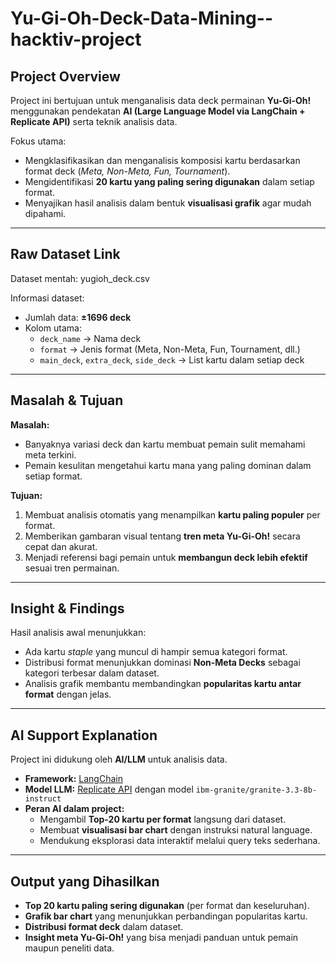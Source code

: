 # Yu-Gi-Oh-Deck-Data-Mining--hacktiv-project  

##  Project Overview  
Project ini bertujuan untuk menganalisis data deck permainan **Yu-Gi-Oh!** menggunakan pendekatan **AI (Large Language Model via LangChain + Replicate API)** serta teknik analisis data.  

Fokus utama:  
- Mengklasifikasikan dan menganalisis komposisi kartu berdasarkan format deck (*Meta, Non-Meta, Fun, Tournament*).  
- Mengidentifikasi **20 kartu yang paling sering digunakan** dalam setiap format.  
- Menyajikan hasil analisis dalam bentuk **visualisasi grafik** agar mudah dipahami.  

---

##  Raw Dataset Link  
Dataset mentah: yugioh_deck.csv

Informasi dataset:  
- Jumlah data: **±1696 deck**  
- Kolom utama:  
  - `deck_name` → Nama deck  
  - `format` → Jenis format (Meta, Non-Meta, Fun, Tournament, dll.)  
  - `main_deck`, `extra_deck`, `side_deck` → List kartu dalam setiap deck  

---

## Masalah & Tujuan  
**Masalah:**  
- Banyaknya variasi deck dan kartu membuat pemain sulit memahami meta terkini.  
- Pemain kesulitan mengetahui kartu mana yang paling dominan dalam setiap format.  

**Tujuan:**  
1. Membuat analisis otomatis yang menampilkan **kartu paling populer** per format.  
2. Memberikan gambaran visual tentang **tren meta Yu-Gi-Oh!** secara cepat dan akurat.  
3. Menjadi referensi bagi pemain untuk **membangun deck lebih efektif** sesuai tren permainan.  

---

##  Insight & Findings  
Hasil analisis awal menunjukkan:  
- Ada kartu *staple* yang muncul di hampir semua kategori format.  
- Distribusi format menunjukkan dominasi **Non-Meta Decks** sebagai kategori terbesar dalam dataset.  
- Analisis grafik membantu membandingkan **popularitas kartu antar format** dengan jelas.  

---

##  AI Support Explanation  
Project ini didukung oleh **AI/LLM** untuk analisis data.  

- **Framework:** [LangChain](https://www.langchain.com/)  
- **Model LLM:** [Replicate API](https://replicate.com/) dengan model `ibm-granite/granite-3.3-8b-instruct`  
- **Peran AI dalam project:**  
  - Mengambil **Top-20 kartu per format** langsung dari dataset.  
  - Membuat **visualisasi bar chart** dengan instruksi natural language.  
  - Mendukung eksplorasi data interaktif melalui query teks sederhana.  

---

##  Output yang Dihasilkan  
- **Top 20 kartu paling sering digunakan** (per format dan keseluruhan).  
- **Grafik bar chart** yang menunjukkan perbandingan popularitas kartu.  
- **Distribusi format deck** dalam dataset.  
- **Insight meta Yu-Gi-Oh!** yang bisa menjadi panduan untuk pemain maupun peneliti data.  
